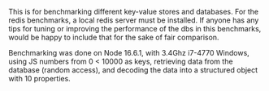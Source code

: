 This is for benchmarking different key-value stores and databases. For the redis benchmarks, a local redis server must be installed. If anyone has any tips for tuning or improving the performance of the dbs in this benchmarks, would be happy to include that for the sake of fair comparison.

Benchmarking was done on Node 16.6.1, with 3.4Ghz i7-4770 Windows, using JS numbers from 0 < 10000 as keys, retrieving data from the database (random access), and decoding the data into a structured object with 10 properties.